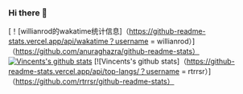 ### Hi there 👋

<!--
**rtrrsr/rtrrsr** is a ✨ _special_ ✨ repository because its `README.md` (this file) appears on your GitHub profile.

Here are some ideas to get you started:

- 🔭 I’m currently working on ...
- 🌱 I’m currently learning ...
- 👯 I’m looking to collaborate on ...
- 🤔 I’m looking for help with ...
- 💬 Ask me about ...
- 📫 How to reach me: ...
- 😄 Pronouns: ...
- ⚡ Fun fact: ...
-->
[！[willianrod的wakatime统计信息]（https://github-readme-stats.vercel.app/api/wakatime？username = willianrod）]（https://github.com/anuraghazra/github-readme-stats）
[![Vincents's github stats](https://github-readme-stats.vercel.app/api?username=rtrrsr)](https://github.com/rtrrsr/github-readme-stats)
[![Vincents's github stats]（https://github-readme-stats.vercel.app/api/top-langs/？username = rtrrsr）]（https://github.com/rtrrsr/github-readme-stats）

